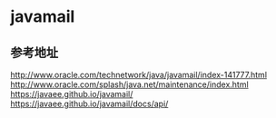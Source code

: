 # javamail  
## 参考地址    
http://www.oracle.com/technetwork/java/javamail/index-141777.html   
http://www.oracle.com/splash/java.net/maintenance/index.html   
https://javaee.github.io/javamail/    
https://javaee.github.io/javamail/docs/api/    
